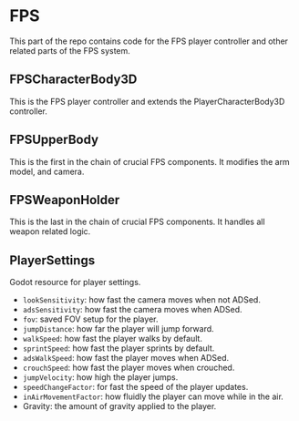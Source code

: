 # FPS 
This part of the repo contains code for the FPS player controller and other related parts of the FPS system.

## FPSCharacterBody3D
This is the FPS player controller and extends the PlayerCharacterBody3D controller.

## FPSUpperBody
This is the first in the chain of crucial FPS components. It modifies the arm model, and camera.

## FPSWeaponHolder
This is the last in the chain of crucial FPS components. It handles all weapon related logic.

## PlayerSettings
Godot resource for player settings.
- `lookSensitivity`: how fast the camera moves when not ADSed.
- `adsSensitivity`: how fast the camera moves when ADSed.
- `fov`: saved FOV setup for the player.
- `jumpDistance`: how far the player will jump forward.
- `walkSpeed`: how fast the player walks by default.
- `sprintSpeed`: how fast the player sprints by default.
- `adsWalkSpeed`: how fast the player moves when ADSed.
- `crouchSpeed`: how fast the player moves when crouched.
- `jumpVelocity`: how high the player jumps.
- `speedChangeFactor`: for fast the speed of the player updates.
- `inAirMovementFactor`: how fluidly the player can move while in the air.
- Gravity: the amount of gravity applied to the player.